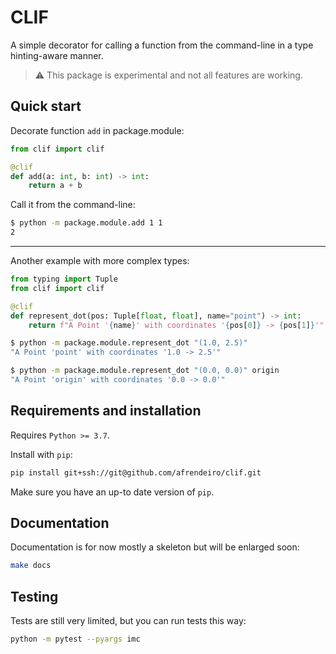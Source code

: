 # CLIF

A simple decorator for calling a function from the command-line in a type hinting-aware manner.


> :warning: This package is experimental and not all features are working.


## Quick start

Decorate function `add` in package.module:
```python
from clif import clif

@clif
def add(a: int, b: int) -> int:
    return a + b
```

Call it from the command-line:
```bash
$ python -m package.module.add 1 1
2
```

-------

Another example with more complex types:

```python
from typing import Tuple
from clif import clif

@clif
def represent_dot(pos: Tuple[float, float], name="point") -> int:
    return f"A Point '{name}' with coordinates '{pos[0]} -> {pos[1]}'"
```

```bash
$ python -m package.module.represent_dot "(1.0, 2.5)"
"A Point 'point' with coordinates '1.0 -> 2.5'"

$ python -m package.module.represent_dot "(0.0, 0.0)" origin
"A Point 'origin' with coordinates '0.0 -> 0.0'"
```

## Requirements and installation

Requires `Python >= 3.7`.

Install with `pip`:
```bash
pip install git+ssh://git@github.com/afrendeiro/clif.git
```
Make sure you have an up-to date version of `pip`.

## Documentation

Documentation is for now mostly a skeleton but will be enlarged soon:

```bash
make docs
```


## Testing

Tests are still very limited, but you can run tests this way:

```bash
python -m pytest --pyargs imc
```
